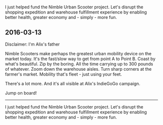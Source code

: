 

I just helped fund the Nimble Urban Scooter project.
Let's disrupt the shopping expedition and warehouse fulfillment experience by enabling better health, greater economy and - simply - more fun.
## 2016-03-13

Disclaimer: I'm Alix's father

Nimble Scooters make perhaps the greatest urban mobility device on the market today. It's the fast/slow way to get from point A to Point B. Coast by what's beautiful. Zip by the boring. All the time carrying up to 300 pounds of whatever. Zoom down the warehouse aisles. Turn sharp corners at the farmer's market. Mobility that's fleet - just using your feet.

There's a lot more. And it's all visible at Alix's IndieGoGo campaign.

Jump on board!

***

I just helped fund the Nimble Urban Scooter project.
Let's disrupt the shopping expedition and warehouse fulfillment experience by enabling better health, greater economy and - simply - more fun.


